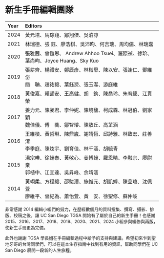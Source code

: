 # 新生手冊編輯團隊

| Year | Editors |
| :--- | :--- |
| 2024 | 黃元培、馬琮翔、鄒翔傑、吳泊諄 |
| 2021 | 林瑞德、張   鈺、廖浩棋、吳沛昀、何吉瑞、周均儒、林瑞嘉 |
| 2020 | 張雅茜、曾愷恩、 Andrew Ahhoo Tsuei、羅際禎、徐玠、葉尚畇、Joyce Huang、Sky Kuo|
| 2019 | 張耕齊、楊禮安、鄭辰彥、林楷恩、陳以安、張逢仁、鄧維岱<br>簡　聃、趙祐毅、葉鈺濙、張玉潔、游庭維 |
| 2018 | 黃俊嘉、賴顗安、王高健、胡　鈞、陳喬玲、朱宥繐、江貫榮 |
| 2017 | 姜力元、陳昶君、李仲妮、陳境馥、柯成霖、林冠伯、劉家穎<br>魏佳儀、傅　蕎、鄒智璿、陳敖丘、高芷涵 |
| 2016 | 王維楨、黃哲琳、陳鼎崴、謝靖恆、邱詩雅、林致宏、莊善淯<br>李季庭、陳炫宇、劉育佳、林千涵、胡毓青 |
| 2015 | 湯宗曄、徐翰泰、黃敬心、姜博翰、羅恩晴、李融宗、廖尉棠<br>郭植中、江宜達、吳昇峰、余靖涵 |
| 2014 | 黃翊柔、方程毅、邵駿澤、施惟元、胡凱婷、陳品瑋、沈佩萱<br>廖維平、曾紀為、蕭怡萱、黃　安、徐聖修、蘇仲岐 |



非常感謝 2014 編輯小組們的努力，在歷經數個月的資料搜集、撰寫、攝影、排版、校稿之後，讓 UC San Diego TGSA 開始有了屬於自己的新生手冊！也感謝 2015、2016、2017、2018、2019、2020、2021、2024 小組參與編修與再版，使新生手冊更為完備。

此外也謝謝 TGSA 學長姐在手冊編輯過程中給予的支持與建議。希望初來乍到聖地牙哥的台灣同學們，可以在這本生存指南中找到有用的資訊，幫助同學們在 UC San Diego 展開一段新的人生旅程。
